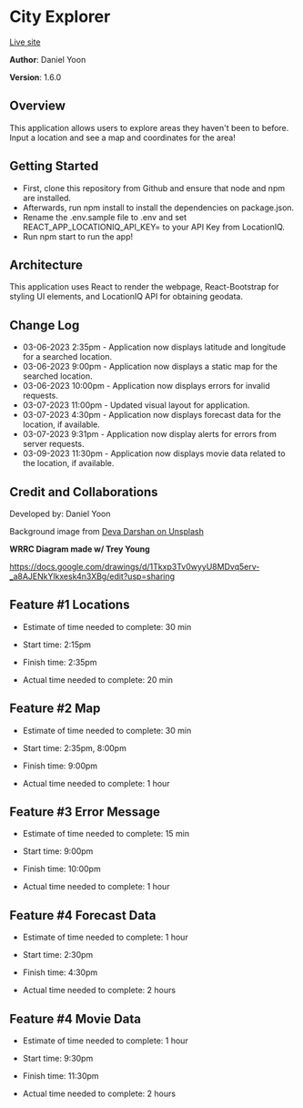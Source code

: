 # City Explorer

[Live site](https://incomparable-mermaid-7d9342.netlify.app/)

**Author**: Daniel Yoon

**Version**: 1.6.0

## Overview
This application allows users to explore areas they haven't been to before. Input a location and see a map and coordinates for the area!


## Getting Started
* First, clone this repository from Github and ensure that node and npm are installed.
* Afterwards, run npm install to install the dependencies on package.json.
* Rename the .env.sample file to .env and set REACT_APP_LOCATIONIQ_API_KEY= to your API Key from LocationIQ.
* Run npm start to run the app!

## Architecture
This application uses React to render the webpage, React-Bootstrap for styling UI elements, and LocationIQ API for obtaining geodata. 

## Change Log

* 03-06-2023 2:35pm - Application now displays latitude and longitude for a searched location.
* 03-06-2023 9:00pm - Application now displays a static map for the searched location.
* 03-06-2023 10:00pm - Application now displays errors for invalid requests.
* 03-07-2023 11:00pm - Updated visual layout for application.
* 03-07-2023 4:30pm - Application now displays forecast data for the location, if available.
* 03-07-2023 9:31pm - Application now display alerts for errors from server requests.
* 03-09-2023 11:30pm - Application now displays movie data related to the location, if available.

## Credit and Collaborations
Developed by: Daniel Yoon

Background image from [Deva Darshan on Unsplash](https://unsplash.com/photos/v0zwX1aPlHI)

**WRRC Diagram made w/ Trey Young**

https://docs.google.com/drawings/d/1Tkxp3Tv0wyyU8MDvq5erv-_a8AJENkYlkxesk4n3XBg/edit?usp=sharing


## Feature #1 Locations

* Estimate of time needed to complete: 30 min

* Start time: 2:15pm

* Finish time: 2:35pm

* Actual time needed to complete: 20 min

## Feature #2 Map

* Estimate of time needed to complete: 30 min

* Start time: 2:35pm, 8:00pm

* Finish time: 9:00pm

* Actual time needed to complete: 1 hour

## Feature #3 Error Message

* Estimate of time needed to complete: 15 min

* Start time: 9:00pm

* Finish time: 10:00pm

* Actual time needed to complete: 1 hour

## Feature #4 Forecast Data

* Estimate of time needed to complete: 1 hour

* Start time: 2:30pm

* Finish time: 4:30pm

* Actual time needed to complete: 2 hours

## Feature #4 Movie Data

* Estimate of time needed to complete: 1 hour

* Start time: 9:30pm

* Finish time: 11:30pm

* Actual time needed to complete: 2 hours
